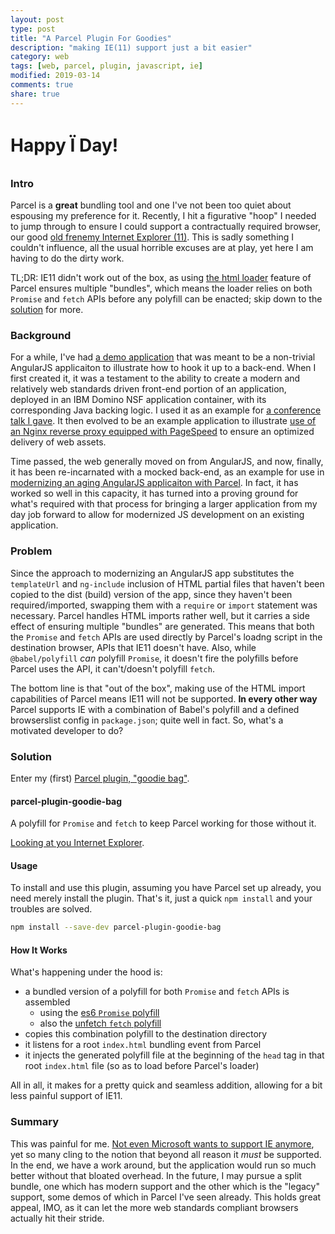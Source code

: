 ```yaml
---
layout: post
type: post
title: "A Parcel Plugin For Goodies"
description: "making IE(11) support just a bit easier"
category: web
tags: [web, parcel, plugin, javascript, ie]
modified: 2019-03-14
comments: true
share: true
---
```


# Happy Ï Day!

### Intro

Parcel is a **great** bundling tool and one I've not been too quiet about espousing my preference for it. Recently, I hit a figurative "hoop" I needed to jump through to ensure I could support a contractually required browser, our good [old frenemy Internet Explorer (11)][frenemy-ie]. This is sadly something I couldn't influence, all the usual horrible excuses are at play, yet here I am having to do the dirty work.

TL;DR: IE11 didn't work out of the box, as using [the html loader][parcel-html-loader-example] feature of Parcel ensures multiple "bundles", which means the loader relies on both `Promise` and `fetch` APIs before any polyfill can be enacted; skip down to the [solution](#solution) for more.

### Background

For a while, I've had [a demo application][app-of-ice-and-fire] that was meant to be a non-trivial AngularJS applicaiton to illustrate how to hook it up to a back-end. When I first created it, it was a testament to the ability to create a modern and relatively web standards driven front-end portion of an application, deployed in an IBM Domino NSF application container, with its corresponding Java backing logic. I used it as an example for [a conference talk I gave][blue-chalky-soup]. It then evolved to be an example application to illustrate [use of an Nginx reverse proxy equipped with PageSpeed][nginx-pagespeed] to ensure an optimized delivery of web assets.

Time passed, the web generally moved on from AngularJS, and now, finally, it has been re-incarnated with a mocked back-end, as an example for use in [modernizing an aging AngularJS applicaiton with Parcel][modernize-ng1]. In fact, it has worked so well in this capacity, it has turned into a proving ground for what's required with that process for bringing a larger application from my day job forward to allow for modernized JS development on an existing application.

### Problem

Since the approach to modernizing an AngularJS app substitutes the `templateUrl` and `ng-include` inclusion of HTML partial files that haven't been copied to the dist (build) version of the app, since they haven't been required/imported, swapping them with a `require` or `import` statement was necessary. Parcel handles HTML imports rather well, but it carries a side effect of ensuring multiple "bundles" are generated. This means that both the `Promise` and `fetch` APIs are used directly by Parcel's loadng script in the destination browser, APIs that IE11 doesn't have. Also, while `@babel/polyfill` _can_ polyfill `Promise`, it doesn't fire the polyfills before Parcel uses the API, it can't/doesn't polyfill `fetch`.

The bottom line is that "out of the box", making use of the HTML import capabilities of Parcel means IE11 will not be supported. **In every other way** Parcel supports IE with a combination of Babel's polyfill and a defined browserslist config in `package.json`; quite well in fact. So, what's a motivated developer to do?

### Solution

Enter my (first) [Parcel plugin, "goodie bag"][pp-goodie-bag].

#### parcel-plugin-goodie-bag

A polyfill for `Promise` and `fetch` to keep Parcel working for those without it.

[Looking at you Internet Explorer](https://techcommunity.microsoft.com/t5/Windows-IT-Pro-Blog/The-perils-of-using-Internet-Explorer-as-your-default-browser/ba-p/331732).

#### Usage

To install and use this plugin, assuming you have Parcel set up already, you need merely install the plugin. That's it, just a quick `npm install` and your troubles are solved.

```sh
npm install --save-dev parcel-plugin-goodie-bag
```

#### How It Works

What's happening under the hood is:

- a bundled version of a polyfill for both `Promise` and `fetch` APIs is assembled
   - using the [es6 `Promise` polyfill][poly-es6]
   - also the [unfetch `fetch` polyfill][poly-unfetch]
- copies this combination polyfill to the destination directory
- it listens for a root `index.html` bundling event from Parcel
- it injects the generated polyfill file at the beginning of the `head` tag in that root `index.html` file (so as to load before Parcel's loader)

All in all, it makes for a pretty quick and seamless addition, allowing for a bit less painful support of IE11.

### Summary

This was painful for me. [Not even Microsoft wants to support IE anymore][ms-says-no-to-ie], yet so many cling to the notion that beyond all reason it _must_ be supported. In the end, we have a work around, but the application would run so much better without that bloated overhead. In the future, I may pursue a split bundle, one which has modern support and the other which is the "legacy" support, some demos of which in Parcel I've seen already. This holds great appeal, IMO, as it can let the more web standards compliant browsers actually hit their stride.

[frenemy-ie]: https://edm00se.io/web/evergreen-web/
[parcel-html-loader-example]: https://github.com/edm00se/modernize-ng1/blob/master/docs/Migrate.md#updating-the-router
[app-of-ice-and-fire]: https://github.com/edm00se/AnAppOfIceAndFire
[blue-chalky-soup]: https://github.com/edm00se/BlueChalkySoup
[nginx-pagespeed]: https://github.com/edm00se/AD113-Speed-Up-Your-Apps-with-Nginx-and-PageSpeed
[modernize-ng1]: https://github.com/edm00se/modernize-ng1
[pp-goodie-bag]: https://github.com/edm00se/parcel-plugin-goodie-bag
[poly-es6]: https://npm.im/es6-promise
[poly-unfetch]: https://npm.im/unfetch
[ms-says-no-to-ie]: https://techcommunity.microsoft.com/t5/Windows-IT-Pro-Blog/The-perils-of-using-Internet-Explorer-as-your-default-browser/ba-p/331732
